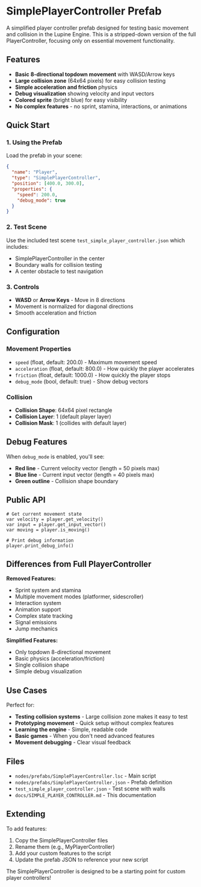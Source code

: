 # SimplePlayerController Prefab

A simplified player controller prefab designed for testing basic movement and collision in the Lupine Engine. This is a stripped-down version of the full PlayerController, focusing only on essential movement functionality.

## Features

- **Basic 8-directional topdown movement** with WASD/Arrow keys
- **Large collision zone** (64x64 pixels) for easy collision testing
- **Simple acceleration and friction** physics
- **Debug visualization** showing velocity and input vectors
- **Colored sprite** (bright blue) for easy visibility
- **No complex features** - no sprint, stamina, interactions, or animations

## Quick Start

### 1. Using the Prefab

Load the prefab in your scene:
```json
{
  "name": "Player",
  "type": "SimplePlayerController",
  "position": [400.0, 300.0],
  "properties": {
    "speed": 200.0,
    "debug_mode": true
  }
}
```

### 2. Test Scene

Use the included test scene `test_simple_player_controller.json` which includes:
- SimplePlayerController in the center
- Boundary walls for collision testing
- A center obstacle to test navigation

### 3. Controls

- **WASD** or **Arrow Keys** - Move in 8 directions
- Movement is normalized for diagonal directions
- Smooth acceleration and friction

## Configuration

### Movement Properties
- `speed` (float, default: 200.0) - Maximum movement speed
- `acceleration` (float, default: 800.0) - How quickly the player accelerates
- `friction` (float, default: 1000.0) - How quickly the player stops
- `debug_mode` (bool, default: true) - Show debug vectors

### Collision
- **Collision Shape**: 64x64 pixel rectangle
- **Collision Layer**: 1 (default player layer)
- **Collision Mask**: 1 (collides with default layer)

## Debug Features

When `debug_mode` is enabled, you'll see:
- **Red line** - Current velocity vector (length = 50 pixels max)
- **Blue line** - Current input vector (length = 40 pixels max)
- **Green outline** - Collision shape boundary

## Public API

```lsc
# Get current movement state
var velocity = player.get_velocity()
var input = player.get_input_vector()
var moving = player.is_moving()

# Print debug information
player.print_debug_info()
```

## Differences from Full PlayerController

**Removed Features:**
- Sprint system and stamina
- Multiple movement modes (platformer, sidescroller)
- Interaction system
- Animation support
- Complex state tracking
- Signal emissions
- Jump mechanics

**Simplified Features:**
- Only topdown 8-directional movement
- Basic physics (acceleration/friction)
- Single collision shape
- Simple debug visualization

## Use Cases

Perfect for:
- **Testing collision systems** - Large collision zone makes it easy to test
- **Prototyping movement** - Quick setup without complex features
- **Learning the engine** - Simple, readable code
- **Basic games** - When you don't need advanced features
- **Movement debugging** - Clear visual feedback

## Files

- `nodes/prefabs/SimplePlayerController.lsc` - Main script
- `nodes/prefabs/SimplePlayerController.json` - Prefab definition
- `test_simple_player_controller.json` - Test scene with walls
- `docs/SIMPLE_PLAYER_CONTROLLER.md` - This documentation

## Extending

To add features:
1. Copy the SimplePlayerController files
2. Rename them (e.g., MyPlayerController)
3. Add your custom features to the script
4. Update the prefab JSON to reference your new script

The SimplePlayerController is designed to be a starting point for custom player controllers!

